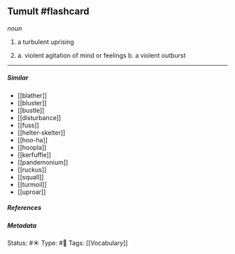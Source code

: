 ## Tumult #flashcard 
_noun_

1. a turbulent uprising

2. a. violent agitation of mind or feelings
     b. a violent outburst

___
##### Similar
-   [[blather]]
-   [[bluster]]
-   [[bustle]]
-   [[disturbance]]
-   [[fuss]]
-   [[helter-skelter]]
-   [[hoo-ha]]
-   [[hoopla]]
-   [[kerfuffle]]
-   [[pandemonium]]
-   [[ruckus]]
-   [[squall]] 
-   [[turmoil]]
-   [[uproar]] 


##### References 


##### Metadata
Status: #☀️ 
Type: #🔵 
Tags: [[Vocabulary]]